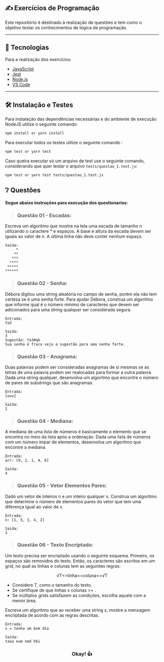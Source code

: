 ## :writing_hand: Exercícios de Programação </h1>

Este repositório é destinado à realização de questões e tem como o objetivo testar os conhecimentos de lógica de programação.

---

## :rocket:	Tecnologias

Para a realização dos exercícios:
- [JavaScript](https://developer.mozilla.org/pt-BR/docs/Web/JavaScript)
- [Jest](https://jestjs.io/pt-BR/)
- [Node.js](https://nodejs.org/en/)
- [VS Code](https://code.visualstudio.com/)

---

## :hammer_and_wrench: Instalação e Testes
Para instalação das dependências necessárias e do ambiente de execução NodeJS utilize o seguinte comando:

```sh
npm install or yarn install 
```

Para executar todos os testes utilize o seguinte comando : 

```sh
npm test or yarn test
```

Caso queira executar só um arquivo de test use o seguinte comando, considerando que quer testar o arquivo `tests/questao_1.test.js`:
```sh
npm test or yarn test tests/questao_1.test.js
```
## :grey_question: Questões
#### Segue abaixo instruções para execução dos questionarios:

><h3>Questão 01 - Escadas: </h3>
>
Escreva um algoritmo que mostre na tela uma escada de tamanho n utilizando o caractere * e espaços. A base e altura da escada devem ser iguais ao valor de n. A última linha não deve conter nenhum espaço.
```
Saida:
     *
    **
   ***
  ****
 *****
******
```

><h3>Questão 02 - Senha:</h3>
>
Débora digitou uma string aleatória no campo de senha, porém ela não tem certeza se é uma senha forte. Para ajudar Débora, construa um algoritmo que informe qual é o número mínimo de caracteres que devem ser adicionados para uma string qualquer ser considerada segura.
```
Entrada: 
Ya3

Saida: 
3
Sugestão: Ya3#qb
Sua senha é fraca veja a sugestão para uma senha forte.
```

><h3>Questão 03 - Anagrama:</h3>
>
Duas palavras podem ser consideradas anagramas de si mesmas se as letras de uma palavra podem ser realocadas para formar a outra palavra. Dada uma string qualquer, desenvolva um algoritmo que encontre o número de pares de substrings que são anagramas.
```
Entrada: 
[ovo]

Saida:
2
```

><h3>Questão 04 - Mediana:</h3>
>
A mediana de uma lista de números é basicamente o elemento que se encontra no meio da lista após a ordenação. Dada uma lista de números com um número ímpar de elementos, desenvolva um algoritmo que encontre a mediana.
```
Entrada: 
arr: [9, 2, 1, 4, 6]

Saida:
4
```

><h3>Questão 05 - Vetor Elementos Pares:</h3>
>
Dado um vetor de inteiros n e um inteiro qualquer x. Construa um algoritmo que determine o número de elementos pares do vetor que tem uma diferença igual ao valor de x.
```
Entrada: 
n: [1, 5, 3, 4, 2]

Saida:
3
```

><h3>Questão 06 - Texto Encriptado:</h3>
>
Um texto precisa ser encriptado usando o seguinte esquema. Primeiro, os espaços são removidos do texto. Então, os caracteres são escritos em um grid, no qual as linhas e colunas tem as seguintes regras:
<div align="center">√T<=linha<=coluna<=√T</div>

* Considere T, como o tamanho do texto.
* Se certifique de que linhas x colunas >= .
* Se múltiplos grids satisfazem as condições, escolha aquele com a menor área.

Escreva um algoritmo que ao receber uma string s, mostre a mensagem encriptada de acordo com as regras descritas.

```
Entrada: 
s = tenha um bom dia
    
Saida:
taoa eum nmd hbi
```

<div align="center">

### Okay! :thumbsup:	
  
</div>
